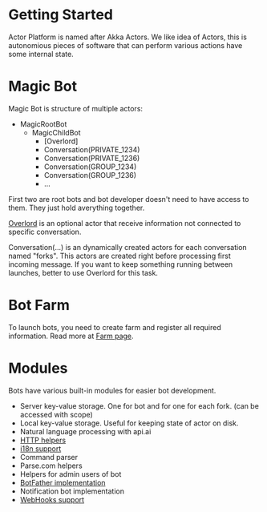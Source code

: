 # Getting Started

Actor Platform is named after Akka Actors. We like idea of Actors, this is autonomious pieces of software that can perform various actions have some internal state.

# Magic Bot

Magic Bot is structure of multiple actors:

* MagicRootBot
  * MagicChildBot
    * [Overlord]
    * Conversation(PRIVATE_1234)
    * Conversation(PRIVATE_1236)
    * Conversation(GROUP_1234)
    * Conversation(GROUP_1236)
    * ...

First two are root bots and bot developer doesn't need to have access to them. They just hold averything together.

[Overlord](Overlord.md) is an optional actor that receive information not connected to specific conversation.

Conversation(...) is an dynamically created actors for each conversation named "forks". This actors are created right before processing first incoming message. If you want to keep something running between launches, better to use Overlord for this task.

# Bot Farm

To launch bots, you need to create farm and register all required information. Read more at [Farm page](Farm.md).

# Modules

Bots have various built-in modules for easier bot development.

* Server key-value storage. One for bot and for one for each fork. (can be accessed with scope)
* Local key-value storage. Useful for keeping state of actor on disk.
* Natural language processing with api.ai
* [HTTP helpers](docs/HTTP.md)
* [i18n support](docs/I18N.md)
* Command parser
* Parse.com helpers
* Helpers for admin users of bot
* [BotFather implementation](actor-bots/src/main/java/im/actor/bots/embedded/BotFather.kt)
* Notification bot implementation
* [WebHooks support](docs/WebHooks.md)
